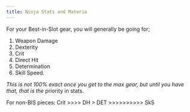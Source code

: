 ```yaml
---
title: Ninja Stats and Materia
---
```

For your Best-in-Slot gear, you will generally be going for;

1. Weapon Damage
2. Dexterity
3. Crit
4. Direct Hit
5. Determination
6. Skill Speed.

*This is not 100% exact once you get to the max gear, but until you have that, that is the* priority in stats. 

For non-BIS pieces: Crit >>>> DH > DET >>>>>>>>>> SkS